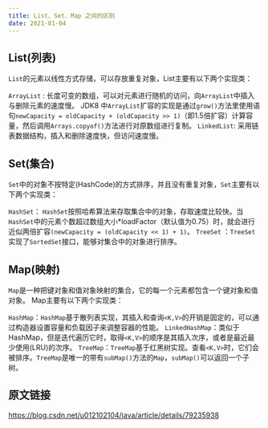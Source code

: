 ```yaml
---
title: List、Set、Map 之间的区别
date: 2021-01-04
---
```


## List(列表)
`List`的元素以线性方式存储，可以存放重复对象，List主要有以下两个实现类：

`ArrayList` : 长度可变的数组，可以对元素进行随机的访问，向`ArrayList`中插入与删除元素的速度慢。 JDK8 中`ArrayList`扩容的实现是通过`grow()`方法里使用语句`newCapacity = oldCapacity + (oldCapacity >> 1)`（即1.5倍扩容）计算容量，然后调用`Arrays.copyof()`方法进行对原数组进行复制。
`LinkedList`: 采用链表数据结构，插入和删除速度快，但访问速度慢。

## Set(集合)
`Set`中的对象不按特定(HashCode)的方式排序，并且没有重复对象，`Set`主要有以下两个实现类：

`HashSet`： `HashSet`按照哈希算法来存取集合中的对象，存取速度比较快。当`HashSet`中的元素个数超过数组大小*loadFactor（默认值为0.75）时，就会进行近似两倍扩容`(newCapacity = (oldCapacity << 1) + 1)`。
`TreeSet` ：`TreeSet`实现了`SortedSet`接口，能够对集合中的对象进行排序。


## Map(映射)
`Map`是一种把键对象和值对象映射的集合，它的每一个元素都包含一个键对象和值对象。 Map主要有以下两个实现类：

`HashMap`：`HashMap`基于散列表实现，其插入和查询`<K,V>`的开销是固定的，可以通过构造器设置容量和负载因子来调整容器的性能。
`LinkedHashMap`：类似于HashMap，但是迭代遍历它时，取得`<K,V>`的顺序是其插入次序，或者是最近最少使用(LRU)的次序。
`TreeMap`：`TreeMap`基于红黑树实现。查看`<K,V>`时，它们会被排序。`TreeMap`是唯一的带有`subMap()`方法的`Map`，`subMap()`可以返回一个子树。



## 原文链接
<https://blog.csdn.net/u012102104/java/article/details/79235938>
